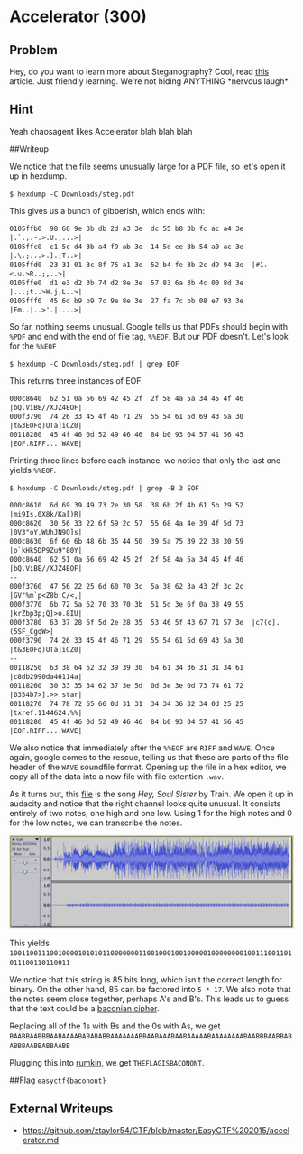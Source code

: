 # Accelerator (300)

## Problem

Hey, do you want to learn more about Steganography? Cool, read [this](files/steg.pdf) article. Just friendly learning. We're not hiding ANYTHING \*nervous laugh\*

## Hint

Yeah chaosagent likes Accelerator blah blah blah

##Writeup

We notice that the file seems unusually large for a PDF file, so let's open it up in hexdump.

`$ hexdump -C Downloads/steg.pdf`

This gives us a bunch of gibberish, which ends with:

```
0105ffb0  98 60 9e 3b db 2d a3 3e  dc 55 b8 3b fc ac a4 3e  |.`.;.-.>.U.;...>|
0105ffc0  c1 5c d4 3b a4 f9 ab 3e  14 5d ee 3b 54 a0 ac 3e  |.\.;...>.].;T..>|
0105ffd0  23 31 01 3c 8f 75 a1 3e  52 b4 fe 3b 2c d9 94 3e  |#1.<.u.>R..;,..>|
0105ffe0  d1 e3 d2 3b 74 d2 8e 3e  57 83 6a 3b 4c 00 8d 3e  |...;t..>W.j;L..>|
0105fff0  45 6d b9 b9 7c 9e 8e 3e  27 fa 7c bb 08 e7 93 3e  |Em..|..>'.|....>|
```

So far, nothing seems unusual. Google tells us that PDFs should begin with `%PDF` and end with the end of file tag, `%%EOF`. But our PDF doesn't. Let's look for the `%%EOF`

`$ hexdump -C Downloads/steg.pdf | grep EOF`

This returns three instances of EOF.

```
000c8640  62 51 0a 56 69 42 45 2f  2f 58 4a 5a 34 45 4f 46  |bQ.ViBE//XJZ4EOF|
000f3790  74 26 33 45 4f 46 71 29  55 54 61 5d 69 43 5a 30  |t&3EOFq)UTa]iCZ0|
00118280  45 4f 46 0d 52 49 46 46  84 b0 93 04 57 41 56 45  |EOF.RIFF....WAVE|
```

Printing three lines before each instance, we notice that only the last one yields `%%EOF`.

`$ hexdump -C Downloads/steg.pdf | grep -B 3 EOF`

```
000c8610  6d 69 39 49 73 2e 30 58  38 6b 2f 4b 61 5b 29 52  |mi9Is.0X8k/Ka[)R|
000c8620  30 56 33 22 6f 59 2c 57  55 68 4a 4e 39 4f 5d 73  |0V3"oY,WUhJN9O]s|
000c8630  6f 60 6b 48 6b 35 44 50  39 5a 75 39 22 38 30 59  |o`kHk5DP9Zu9"80Y|
000c8640  62 51 0a 56 69 42 45 2f  2f 58 4a 5a 34 45 4f 46  |bQ.ViBE//XJZ4EOF|
--
000f3760  47 56 22 25 6d 60 70 3c  5a 38 62 3a 43 2f 3c 2c  |GV"%m`p<Z8b:C/<,|
000f3770  6b 72 5a 62 70 33 70 3b  51 5d 3e 6f 0a 38 49 55  |krZbp3p;Q]>o.8IU|
000f3780  63 37 28 6f 5d 2e 28 35  53 46 5f 43 67 71 57 3e  |c7(o].(5SF_CgqW>|
000f3790  74 26 33 45 4f 46 71 29  55 54 61 5d 69 43 5a 30  |t&3EOFq)UTa]iCZ0|
--
00118250  63 38 64 62 32 39 39 30  64 61 34 36 31 31 34 61  |c8db2990da46114a|
00118260  30 33 35 34 62 37 3e 5d  0d 3e 3e 0d 73 74 61 72  |0354b7>].>>.star|
00118270  74 78 72 65 66 0d 31 31  34 34 36 32 34 0d 25 25  |txref.1144624.%%|
00118280  45 4f 46 0d 52 49 46 46  84 b0 93 04 57 41 56 45  |EOF.RIFF....WAVE|
```

We also notice that immediately after the `%%EOF` are `RIFF` and `WAVE`. Once again, google comes to the rescue, telling us that these are parts of the file header of the `WAVE` soundfile format. Opening up the file in a hex editor, we copy all of the data into a new file with file extention `.wav`.

As it turns out, this [file](files/train.wav) is the song *Hey, Soul Sister* by Train. We open it up in audacity and notice that the right channel looks quite unusual. It consists entirely of two notes, one high and one low. Using 1 for the high notes and 0 for the low notes, we can transcribe the notes.

![](screenshots/train.png)

This yields `1001100111001000010101011000000011001000100100000100000000100111001101011100110110011`

We notice that this string is 85 bits long, which isn't the correct length for binary. On the other hand, 85 can be factored into `5 * 17`. We also note that the notes seem close together, perhaps A's and B's. This leads us to guess that the text could be a [baconian cipher](https://en.wikipedia.org/wiki/Bacon%27s_cipher).

Replacing all of the 1s with Bs and the 0s with As, we get `BAABBAABBBAABAAAABABABABBAAAAAAABBAABAAABAABAAAAABAAAAAAAABAABBBAABBABABBBAABBABBAABB`

Plugging this into [rumkin](http://rumkin.com/tools/cipher/baconian.php), we get `THEFLAGISBACONONT`.

##Flag
`easyctf{baconont}`

## External Writeups

* https://github.com/ztaylor54/CTF/blob/master/EasyCTF%202015/accelerator.md
